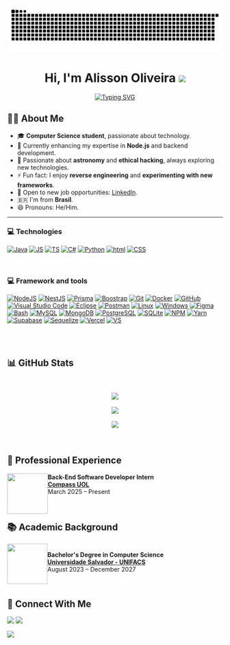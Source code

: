 <p align="center">
  <img src="https://github.com/Alisson-Oliver/Alisson-Oliver/blob/output/github-contribution-grid-snake-dark.svg" alt="snake gif" />
</p>

<h1 align="center"><b>Hi, I'm Alisson Oliveira</b> <img src="https://media.giphy.com/media/hvRJCLFzcasrR4ia7z/giphy.gif" width="35"></h1>

<p align="center">
  <a href="https://git.io/typing-svg">
    <img src="https://readme-typing-svg.demolab.com?font=&size=29&duration=3000&pause=1000&color=7225D9&random=false&width=550&height=45&lines=Sou+apaixonado+pela+tecnologia%2C;Estudante+de+Ci%C3%AAncia+da+Computa%C3%A7%C3%A3o%2C;Sempre+buscando+aprender%2C;Gosto+de+resolver+problemas%2C;Entusiasta+de+inova%C3%A7%C3%A3o." alt="Typing SVG" />
  </a>
</p>

## 🧑‍💻 **About Me**

- 🎓 **Computer Science student**, passionate about technology.
- 🚀 Currently enhancing my expertise in **Node.js** and backend development.
- 🔭 Passionate about **astronomy** and **ethical hacking**, always exploring new technologies.
- ⚡ Fun fact: I enjoy **reverse engineering** and **experimenting with new frameworks**.
- 💼 Open to new job opportunities: [LinkedIn](https://www.linkedin.com/in/alisson-oliver/).
- 🇧🇷 I'm from **Brasil**.
- 😄 Pronouns: He/Him.

---

### 💻 **Technologies**

	
[![Java](https://skillicons.dev/icons?i=java&theme=light)](https://skillicons.dev)
[![JS](https://skillicons.dev/icons?i=js&theme=dark)](https://skillicons.dev)
[![TS](https://skillicons.dev/icons?i=ts&theme=dark)](https://skillicons.dev)
[![C#](https://skillicons.dev/icons?i=cs&theme=dark)](https://skillicons.dev)
[![Python](https://skillicons.dev/icons?i=python&theme=dark)](https://skillicons.dev)
[![html](https://skillicons.dev/icons?i=html&theme=dark)](https://skillicons.dev)
[![CSS](https://skillicons.dev/icons?i=css&theme=dark)](https://skillicons.dev)

<br>

### 💻 **Framework and tools**

[![NodeJS](https://skillicons.dev/icons?i=nodejs&theme=dark)](https://skillicons.dev)
[![NestJS](https://skillicons.dev/icons?i=nestjs&theme=dark)](https://skillicons.dev)
[![Prisma](https://skillicons.dev/icons?i=prisma&theme=dark)](https://skillicons.dev)
[![Boostrap](https://skillicons.dev/icons?i=bootstrap&theme=dark)](https://skillicons.dev)
[![Git](https://skillicons.dev/icons?i=git&theme=dark)](https://skillicons.dev)
[![Docker](https://skillicons.dev/icons?i=docker&theme=dark)](https://skillicons.dev)
[![GitHub](https://skillicons.dev/icons?i=github&theme=dark)](https://skillicons.dev)
[![Visual Studio Code](https://skillicons.dev/icons?i=vscode&theme=dark)](https://skillicons.dev)
[![Eclipse](https://skillicons.dev/icons?i=eclipse&theme=dark)](https://skillicons.dev)
[![Postman](https://skillicons.dev/icons?i=postman&theme=dark)](https://skillicons.dev)
[![Linux](https://skillicons.dev/icons?i=linux&theme=dark)](https://skillicons.dev)
[![Windows](https://skillicons.dev/icons?i=windows&theme=dark)](https://skillicons.dev)
[![Figma](https://skillicons.dev/icons?i=figma&theme=dark)](https://skillicons.dev)
[![Bash](https://skillicons.dev/icons?i=bash&theme=dark)](https://skillicons.dev)
[![MySQL](https://skillicons.dev/icons?i=mysql&theme=dark)](https://skillicons.dev)
[![MongoDB](https://skillicons.dev/icons?i=mongodb&theme=dark)](https://skillicons.dev)
[![PostgreSQL](https://skillicons.dev/icons?i=postgres&theme=dark)](https://skillicons.dev)
[![SQLite](https://skillicons.dev/icons?i=sqlite&theme=dark)](https://skillicons.dev)
[![NPM](https://skillicons.dev/icons?i=npm&theme=dark)](https://skillicons.dev)
[![Yarn](https://skillicons.dev/icons?i=yarn&theme=dark)](https://skillicons.dev)
[![Supabase](https://skillicons.dev/icons?i=supabase&theme=dark)](https://skillicons.dev)
[![Sequelize](https://skillicons.dev/icons?i=sequelize&theme=dark)](https://skillicons.dev)
[![Vercel](https://skillicons.dev/icons?i=vercel&theme=dark)](https://skillicons.dev)
[![VS](https://skillicons.dev/icons?i=visualstudio&theme=dark)](https://skillicons.dev)

<br><br>

## 📊 **GitHub Stats**

<br>

<p align="center">
  <img src="https://github-readme-stats.vercel.app/api?username=Alisson-Oliver&show_icons=true&theme=radical" width="48%" />
</p>

<p align="center">
  <img src="https://github-readme-stats.vercel.app/api/top-langs/?username=Alisson-Oliver&layout=compact&theme=radical" width="48%" />
</p>

<p align="center">
  <img src="https://github-profile-summary-cards.vercel.app/api/cards/profile-details?username=Alisson-Oliver&theme=radical" width="48%" />
</p>

<br>

## 🏦 **Professional Experience**

[<img align="left" height="94px" width="95px" src="https://media.licdn.com/dms/image/v2/D4D0BAQFd2rOF6ddv6w/company-logo_200_200/company-logo_200_200/0/1737984027931/compass_uol_logo?e=2147483647&v=beta&t=D6esV5jvhBHpAogtuPnJlM5QsixDedKlsqlSSkRVYHk"/>](https://compass.uol/en/home/)

**Back-End Software Developer Intern**  
[**Compass UOL**](https://compass.uol/en/home/)  
March 2025 – Present  

<br>

## 📚 **Academic Background**

[<img align="left" height="94px" width="94px" src="https://i.postimg.cc/k4brvXpj/unifacs.png"/>](https://www.unifacs.br)  
**Bachelor's Degree in Computer Science**  
[**Universidade Salvador - UNIFACS**](https://www.unifacs.br)  
August 2023 – December 2027   

<br>

## 🤝 **Connect With Me**

[<img src="https://img.shields.io/badge/linkedin-%230077B5.svg?&style=for-the-badge&logo=linkedin&logoColor=white" />](https://www.linkedin.com/in/alisson-oliver/) 
[<img src="https://img.shields.io/badge/Gmail-EA4335.svg?style=for-the-badge&logo=Gmail&logoColor=white">](mailto:alisson.oliver.dev@gmail.com)

<img src="https://user-images.githubusercontent.com/73097560/115834477-dbab4500-a447-11eb-908a-139a6edaec5c.gif">
